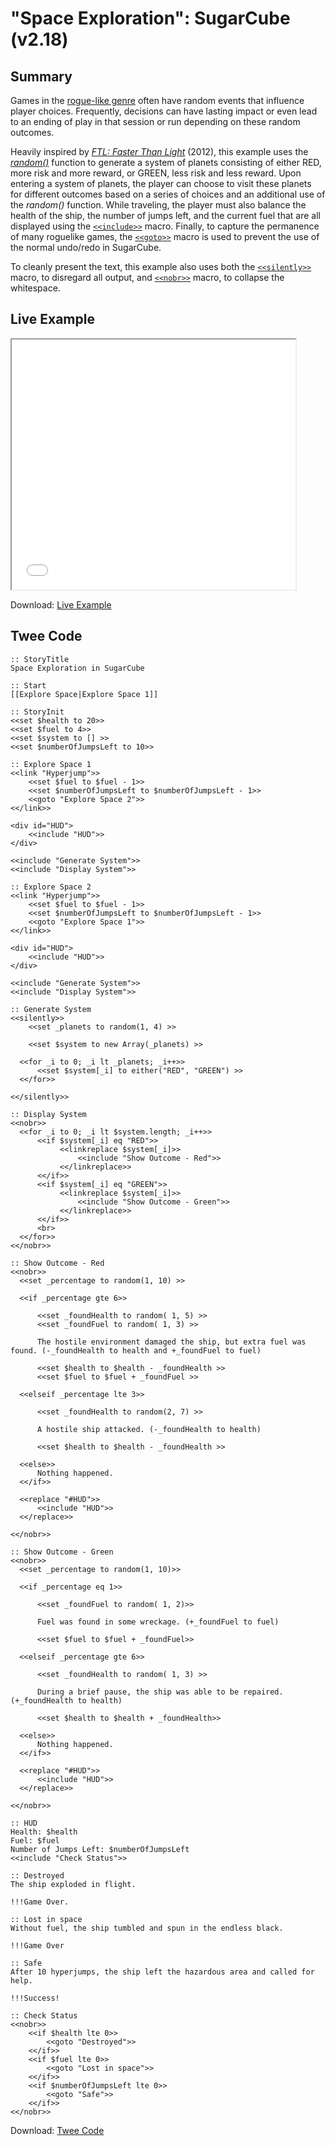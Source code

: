# "Space Exploration": SugarCube (v2.18)

## Summary

Games in the [rogue-like genre](https://en.wikipedia.org/wiki/Roguelike) often have random events that influence player choices. Frequently, decisions can have lasting impact or even lead to an ending of play in that session or run depending on these random outcomes.

Heavily inspired by [*FTL: Faster Than Light*](https://en.wikipedia.org/wiki/FTL:_Faster_Than_Light) (2012), this example uses the *[random()](http://www.motoslave.net/sugarcube/2/docs/functions.html#random)* function to generate a system of planets consisting of either RED, more risk and more reward, or GREEN, less risk and less reward. Upon entering a system of planets, the player can choose to visit these planets for different outcomes based on a series of choices and an additional use of the *random()* function. While traveling, the player must also balance the health of the ship, the number of jumps left, and the current fuel that are all displayed using the [`<<include>>`](http://www.motoslave.net/sugarcube/2/docs/macros.html#macros-include) macro. Finally, to capture the permanence of many roguelike games, the [`<<goto>>`](http://www.motoslave.net/sugarcube/2/docs/macros.html#macros-goto) macro is used to prevent the use of the normal undo/redo in SugarCube.

To cleanly present the text, this example also uses both the [`<<silently>>`](http://www.motoslave.net/sugarcube/2/docs/macros.html#macros-silently) macro, to disregard all output, and [`<<nobr>>`](http://www.motoslave.net/sugarcube/2/docs/macros.html#macros-nobr) macro, to collapse the whitespace.

## Live Example

<section>
<iframe src="sugarcube_space_exploration_example.html" height=400 width=90%></iframe>

Download: <a href="sugarcube_space_exploration_example.html" target="_blank">Live Example</a>
</section>

## Twee Code

```
:: StoryTitle
Space Exploration in SugarCube

:: Start
[[Explore Space|Explore Space 1]]

:: StoryInit
<<set $health to 20>>
<<set $fuel to 4>>
<<set $system to [] >>
<<set $numberOfJumpsLeft to 10>>

:: Explore Space 1
<<link "Hyperjump">>
	<<set $fuel to $fuel - 1>>
	<<set $numberOfJumpsLeft to $numberOfJumpsLeft - 1>>
	<<goto "Explore Space 2">>
<</link>>

<div id="HUD">
	<<include "HUD">>
</div>

<<include "Generate System">>
<<include "Display System">>

:: Explore Space 2
<<link "Hyperjump">>
	<<set $fuel to $fuel - 1>>
	<<set $numberOfJumpsLeft to $numberOfJumpsLeft - 1>>
	<<goto "Explore Space 1">>
<</link>>

<div id="HUD">
	<<include "HUD">>
</div>

<<include "Generate System">>
<<include "Display System">>

:: Generate System
<<silently>>
	<<set _planets to random(1, 4) >>

	<<set $system to new Array(_planets) >>

  <<for _i to 0; _i lt _planets; _i++>>
	  <<set $system[_i] to either("RED", "GREEN") >>
  <</for>>

<</silently>>

:: Display System
<<nobr>>
  <<for _i to 0; _i lt $system.length; _i++>>
	  <<if $system[_i] eq "RED">>
		   <<linkreplace $system[_i]>>
			   <<include "Show Outcome - Red">>
		   <</linkreplace>>
	  <</if>>
	  <<if $system[_i] eq "GREEN">>
		   <<linkreplace $system[_i]>>
			   <<include "Show Outcome - Green">>
		   <</linkreplace>>
	  <</if>>
	  <br>
  <</for>>
<</nobr>>

:: Show Outcome - Red
<<nobr>>
  <<set _percentage to random(1, 10) >>

  <<if _percentage gte 6>>

	  <<set _foundHealth to random( 1, 5) >>
	  <<set _foundFuel to random( 1, 3) >>

	  The hostile environment damaged the ship, but extra fuel was found. (-_foundHealth to health and +_foundFuel to fuel)

	  <<set $health to $health - _foundHealth >>
	  <<set $fuel to $fuel + _foundFuel >>

  <<elseif _percentage lte 3>>

	  <<set _foundHealth to random(2, 7) >>

	  A hostile ship attacked. (-_foundHealth to health)

	  <<set $health to $health - _foundHealth >>

  <<else>>
	  Nothing happened.
  <</if>>

  <<replace "#HUD">>
	  <<include "HUD">>
  <</replace>>

<</nobr>>

:: Show Outcome - Green
<<nobr>>
  <<set _percentage to random(1, 10)>>

  <<if _percentage eq 1>>

	  <<set _foundFuel to random( 1, 2)>>

	  Fuel was found in some wreckage. (+_foundFuel to fuel)

	  <<set $fuel to $fuel + _foundFuel>>

  <<elseif _percentage gte 6>>

	  <<set _foundHealth to random( 1, 3) >>

	  During a brief pause, the ship was able to be repaired. (+_foundHealth to health)

	  <<set $health to $health + _foundHealth>>

  <<else>>
	  Nothing happened.
  <</if>>

  <<replace "#HUD">>
	  <<include "HUD">>
  <</replace>>

<</nobr>>

:: HUD
Health: $health
Fuel: $fuel
Number of Jumps Left: $numberOfJumpsLeft
<<include "Check Status">>

:: Destroyed
The ship exploded in flight.

!!!Game Over.

:: Lost in space
Without fuel, the ship tumbled and spun in the endless black.

!!!Game Over

:: Safe
After 10 hyperjumps, the ship left the hazardous area and called for help.

!!!Success!

:: Check Status
<<nobr>>
	<<if $health lte 0>>
		<<goto "Destroyed">>
	<</if>>
	<<if $fuel lte 0>>
		<<goto "Lost in space">>
	<</if>>
	<<if $numberOfJumpsLeft lte 0>>
		<<goto "Safe">>
	<</if>>
<</nobr>>

```

Download: <a href="sugarcube_space_exploration_twee.txt" target="_blank">Twee Code</a>
